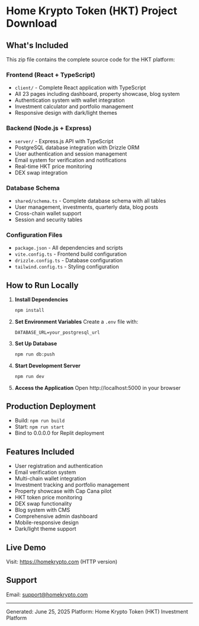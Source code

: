 # Home Krypto Token (HKT) Project Download

## What's Included
This zip file contains the complete source code for the HKT platform:

### Frontend (React + TypeScript)
- `client/` - Complete React application with TypeScript
- All 23 pages including dashboard, property showcase, blog system
- Authentication system with wallet integration
- Investment calculator and portfolio management
- Responsive design with dark/light themes

### Backend (Node.js + Express)
- `server/` - Express.js API with TypeScript
- PostgreSQL database integration with Drizzle ORM
- User authentication and session management
- Email system for verification and notifications
- Real-time HKT price monitoring
- DEX swap integration

### Database Schema
- `shared/schema.ts` - Complete database schema with all tables
- User management, investments, quarterly data, blog posts
- Cross-chain wallet support
- Session and security tables

### Configuration Files
- `package.json` - All dependencies and scripts
- `vite.config.ts` - Frontend build configuration
- `drizzle.config.ts` - Database configuration
- `tailwind.config.ts` - Styling configuration

## How to Run Locally

1. **Install Dependencies**
   ```bash
   npm install
   ```

2. **Set Environment Variables**
   Create a `.env` file with:
   ```
   DATABASE_URL=your_postgresql_url
   ```

3. **Set Up Database**
   ```bash
   npm run db:push
   ```

4. **Start Development Server**
   ```bash
   npm run dev
   ```

5. **Access the Application**
   Open http://localhost:5000 in your browser

## Production Deployment
- Build: `npm run build`
- Start: `npm run start`
- Bind to 0.0.0.0 for Replit deployment

## Features Included
- User registration and authentication
- Email verification system
- Multi-chain wallet integration
- Investment tracking and portfolio management
- Property showcase with Cap Cana pilot
- HKT token price monitoring
- DEX swap functionality
- Blog system with CMS
- Comprehensive admin dashboard
- Mobile-responsive design
- Dark/light theme support

## Live Demo
Visit: https://homekrypto.com (HTTP version)

## Support
Email: support@homekrypto.com

---
Generated: June 25, 2025
Platform: Home Krypto Token (HKT) Investment Platform